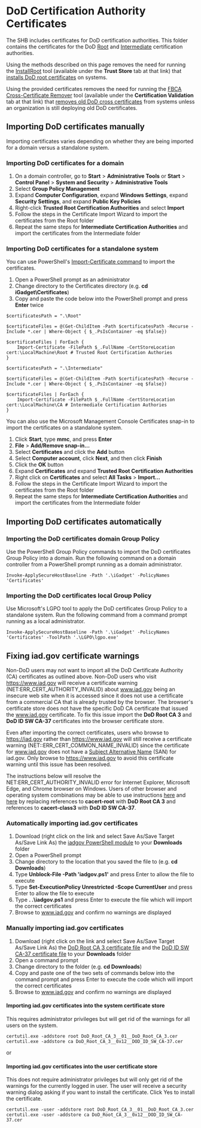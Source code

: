 # DoD Certification Authority Certificates

The SHB includes certificates for DoD certification authorities. This folder contains  the certificates for the DoD [Root](./Root/) and [Intermediate](./Intermediate/) certification authorities.


Using the methods described on this page removes the need for running the [InstallRoot](http://iase.disa.mil/pki-pke/Pages/tools.aspx) tool (available under the **Trust Store** tab at that link) that [installs DoD root certificates](http://iase.disa.mil/pki-pke/Documents/InstallRoot%204_1%20NIPRNET_User_Guide_02132015.pdf) on systems.


Using the provided certificates removes the need for running the [FBCA Cross-Certificate Remover](http://iase.disa.mil/pki-pke/Pages/tools.aspx) tool (available under the **Certification Validation** tab at that link) that [removes old DoD cross certificates](http://iasecontent.disa.mil/pki-pke/unclass-fbca_cross_cert_remover_user_guide_v113.pdf) from systems unless an organization is still deploying old DoD certificates.


## Importing DoD certificates manually
Importing certificates varies depending on whether they are being imported for a domain versus a standalone system.

### Importing DoD certificates for a domain

1. On a domain controller, go to **Start** > **Administrative Tools** or **Start** > **Control Panel** > **System and Security** > **Administrative Tools**
1. Select **Group Policy Management**
1. Expand **Computer Configuration**, expand **Windows Settings**, expand **Security Settings**, and expand **Public Key Policies**
1. Right-click **Trusted Root Certification Authorities** and select **Import**
1. Follow the steps in the Certificate Import Wizard to import the certificates from the Root folder
1. Repeat the same steps for **Intermediate Certification Authorities** and import the certificates from the Intermediate folder


### Importing DoD certificates for a standalone system

You can use PowerShell's [Import-Certificate command](https://technet.microsoft.com/en-us/library/hh848630(v=wps.630).aspx) to import the certificates. 

1. Open a PowerShell prompt as an administrator
1. Change directory to the Certificates directory (e.g. **cd iGadget\\Certificates**)
1. Copy and paste the code below into the PowerShell prompt and press **Enter** twice


```
$certificatesPath = ".\Root"

$certificateFiles = @(Get-ChildItem -Path $certificatesPath -Recurse -Include *.cer | Where-Object { $_.PsIsContainer -eq $false})

$certificateFiles | ForEach {
    Import-Certificate -FilePath $_.FullName -CertStoreLocation cert:\LocalMachine\Root # Trusted Root Certification Authories
}

$certificatesPath = ".\Intermediate"

$certificateFiles = @(Get-ChildItem -Path $certificatesPath -Recurse -Include *.cer | Where-Object { $_.PsIsContainer -eq $false})

$certificateFiles | ForEach {
    Import-Certificate -FilePath $_.FullName -CertStoreLocation cert:\LocalMachine\CA # Intermediate Certification Authories
}
```

You can also use the Microsoft Management Console Certificates snap-in to import the certificates on a standalone system.

1. Click **Start**, type **mmc**, and press **Enter**
1. **File** > **Add/Remove snap-in...**
1. Select **Certificates** and click the **Add** button
1. Select **Computer account**, click **Next**, and then click **Finish**
1. Click the **OK** button
1. Expand **Certificates** and expand **Trusted Root Certification Authorities**
1. Right click on **Certificates** and select **All Tasks** > **Import...**
1. Follow the steps in the Certificate Import Wizard to import the certificates from the Root folder
1. Repeat the same steps for **Intermediate Certification Authorities** and import the certificates from the Intermediate folder

## Importing DoD certificates automatically

### Importing the DoD certificates domain Group Policy
Use the PowerShell Group Policy commands to import the DoD certificates Group Policy into a domain. Run the following command on a domain controller from a PowerShell prompt running as a domain administrator. 

```
Invoke-ApplySecureHostBaseline -Path '.\iGadget' -PolicyNames 'Certificates'
```

### Importing the DoD certificates local Group Policy
Use Microsoft's LGPO tool to apply the DoD certificates Group Policy to a standalone system. Run the following command from a command prompt running as a local administrator.

```
Invoke-ApplySecureHostBaseline -Path '.\iGadget' -PolicyNames 'Certificates' -ToolPath '.\LGPO\lgpo.exe'
```

## Fixing iad.gov certificate warnings
Non-DoD users may not want to import all the DoD Certificate Authority (CA) certificates as outlined above. Non-DoD users who visit https://www.iad.gov will receive a certificate warning (NET:ERR_CERT_AUTHORITY_INVALID) about www.iad.gov being an insecure web site when it is accessed since it does not use a certificate from a commercial CA that is already trusted by the browser. The browser's certificate store does not have the specific DoD CA certificate that issued the www.iad.gov certificate. To fix this issue import the **DoD Root CA 3** and **DoD ID SW CA-37** certificates into the browser certificate store.

Even after importing the correct certificates, users who browse to https://iad.gov rather than https://www.iad.gov will still receive a certificate warning (NET::ERR_CERT_COMMON_NAME_INVALID) since the certificate for www.iad.gov does not have a [Subject Alternative Name](https://en.wikipedia.org/wiki/Subject_Alternative_Name) (SAN) for iad.gov. Only browse to https://www.iad.gov to avoid this certificate warning until this issue has been resolved.

The instructions below will resolve the NET:ERR_CERT_AUTHORITY_INVALID error for Internet Explorer, Microsoft Edge, and Chrome browser on Windows. Users of other browser and operating system combinations may be able to use instructions [here](http://wiki.cacert.org/FAQ/ImportRootCert) and [here](http://wiki.cacert.org/FAQ/BrowserClients) by replacing references to **cacert-root** with **DoD Root CA 3** and references to **cacert-class3** with **DoD ID SW CA-37**.

### Automatically importing iad.gov certificates
1. Download (right click on the link and select Save As/Save Target As/Save Link As) the [iadgov PowerShell module](./Scripts/iadgov.psm1?raw=true) to your **Downloads** folder
1. Open a PowerShell prompt
1. Change directory to the location that you saved the file to (e.g. **cd Downloads**)
1. Type **Unblock-File -Path 'iadgov.ps1'** and press Enter to allow the file to execute
1. Type **Set-ExecutionPolicy Unrestricted -Scope CurrentUser** and press Enter to allow the file to execute
1. Type **. .\\iadgov.ps1** and press Enter to execute the file which will import the correct certificates
1. Browse to www.iad.gov and confirm no warnings are displayed

### Manually importing iad.gov certificates

1. Download (right click on the link and select Save As/Save Target As/Save Link As) the [DoD Root CA 3 certificate file](./Root/DoD_Root_CA_3__01__DoD_Root_CA_3.cer?raw=true) and the [DoD ID SW CA-37 certificate file](./Intermediate/DoD_Root_CA_3__0x12__DOD_ID_SW_CA-37.cer?raw=true) to your **Downloads** folder
1. Open a command prompt
1. Change directory to the folder (e.g. **cd Downloads**)
1. Copy and paste one of the two sets of commands below into the command prompt and press Enter to execute the code which will import the correct certificates
1. Browse to www.iad.gov and confirm no warnings are displayed


#### Importing iad.gov certificates into the system certificate store
This requires administrator privileges but will get rid of the warnings for all users on the system.
```
certutil.exe -addstore root DoD_Root_CA_3__01__DoD_Root_CA_3.cer
certutil.exe -addstore ca DoD_Root_CA_3__0x12__DOD_ID_SW_CA-37.cer
```

or

#### Importing iad.gov certificates into the user certificate store
This does not require administrator privileges but will only get rid of the warnings for the currently logged in user. The user will receive a security warning dialog asking if you want to install the certificate. Click Yes to install the certificate.
```
certutil.exe -user -addstore root DoD_Root_CA_3__01__DoD_Root_CA_3.cer
certutil.exe -user -addstore ca DoD_Root_CA_3__0x12__DOD_ID_SW_CA-37.cer
```